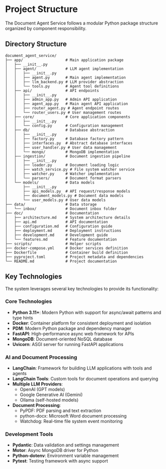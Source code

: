 # Project Structure

The Document Agent Service follows a modular Python package structure organized by component responsibility.

## Directory Structure

```
document_agent_service/
├── app/                   # Main application package
│   ├── __init__.py
│   ├── agent/             # LLM agent implementation
│   │   ├── __init__.py
│   │   ├── agent.py       # Main agent implementation
│   │   ├── llm_backend.py # LLM provider abstraction
│   │   └── tools.py       # Agent tool definitions
│   ├── api/               # API endpoints
│   │   ├── __init__.py
│   │   ├── admin_app.py   # Admin API application
│   │   ├── agent_app.py   # Main agent API application
│   │   ├── router_agent.py # Agent endpoint routes
│   │   └── router_users.py # User management routes
│   ├── core/              # Core application components
│   │   ├── __init__.py
│   │   └── config.py      # Configuration management
│   ├── db/                # Database abstraction
│   │   ├── __init__.py
│   │   ├── factory.py     # Database factory pattern
│   │   ├── interfaces.py  # Abstract database interfaces
│   │   ├── user_handler.py # User data management
│   │   └── mongo/         # MongoDB implementation
│   ├── ingestion/         # Document ingestion pipeline
│   │   ├── __init__.py
│   │   ├── loader.py      # Document loading logic
│   │   ├── watch_service.py # File system watcher service
│   │   ├── watcher.py     # Watcher implementation
│   │   └── parsers/       # Document format parsers
│   └── models/            # Data models
│       ├── __init__.py
│       ├── api_models.py  # API request/response models
│       ├── document_models.py # Document data models
│       └── user_models.py # User data models
├── data/                  # Data storage
│   └── inbox/             # Document inbox folder
├── doc/                   # Documentation
│   ├── architecture.md    # System architecture details
│   ├── api.md             # API documentation
│   ├── configuration.md   # Configuration guide
│   ├── deployment.md      # Deployment instructions
│   ├── development.md     # Development guide
│   └── features.md        # Feature documentation
├── scripts/               # Helper scripts
├── docker-compose.yml     # Docker services definition
├── Dockerfile             # Container build definition
├── pyproject.toml         # Project metadata and dependencies
└── README.md              # Project documentation
```

## Key Technologies

The system leverages several key technologies to provide its functionality:

### Core Technologies

- **Python 3.11+**: Modern Python with support for async/await patterns and type hints
- **Docker**: Container platform for consistent deployment and isolation
- **PDM**: Modern Python package and dependency manager
- **FastAPI**: High-performance async web framework for APIs
- **MongoDB**: Document-oriented NoSQL database
- **Uvicorn**: ASGI server for running FastAPI applications

### AI and Document Processing

- **LangChain**: Framework for building LLM applications with tools and agents
- **LangChain Tools**: Custom tools for document operations and querying
- **Multiple LLM Providers**:
  - OpenAI (GPT models)
  - Google Generative AI (Gemini)
  - Ollama (self-hosted models)
- **Document Processing**:
  - PyPDF: PDF parsing and text extraction
  - python-docx: Microsoft Word document processing
  - Watchdog: Real-time file system event monitoring

### Development Tools

- **Pydantic**: Data validation and settings management
- **Motor**: Async MongoDB driver for Python
- **Python-dotenv**: Environment variable management
- **Pytest**: Testing framework with async support
